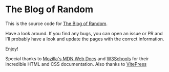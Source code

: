 # The Blog of Random

This is the source code for [The Blog of Random](https://noClaps.github.io/blog/).

Have a look around. If you find any bugs, you can open an issue or PR and I'll probably have a look and update the pages with the correct information.

Enjoy!

Special thanks to [Mozilla's MDN Web Docs](https://developer.mozilla.org/en-US/) and [W3Schools](https://www.w3schools.com/) for their incredible HTML and CSS documentation. Also thanks to [VitePress](https://vitepress.vuejs.org)
